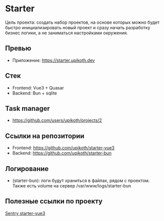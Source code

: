 # Starter

Цель проекта: создать набор проектов, на основе которых можно будет быстро инициализировать новый проект и сразу начать разработку бизнес логики, а не заниматься настройками окружения.

## Превью

- Приложение: https://starter.upikoth.dev

## Стек

+ Frontend: Vue3 + Quasar
+ Backend: Bun + sqlite

## Task manager

- https://github.com/users/upikoth/projects/2

## Ссылки на репозитории

- Frontend: https://github.com/upikoth/starter-vue3
- Backend: https://github.com/upikoth/starter-bun

## Логирование

- (starter-bun): логи будут храниться в файлах, рядом с проектом. Также есть volume на сервер /var/www/logs/starter-bun

## Полезные ссылки по проекту

[Sentry starter-vue3](https://upikoth.sentry.io/projects/starter-vue3/?project=4505991751598080)
